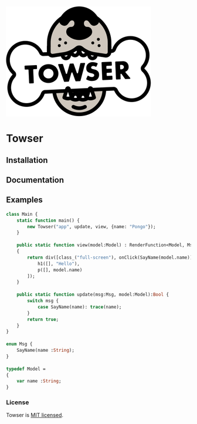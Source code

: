 ![Towser](Towser.svg)

# Towser

## Installation

## Documentation

## Examples
```haxe
class Main {
	static function main() {
		new Towser("app", update, view, {name: "Pongo"});
	}

	public static function view(model:Model) : RenderFunction<Model, Msg>
	{
		return div([class_("full-screen"), onClick(SayName(model.name))], [
			h1([], "Hello"),
			p([], model.name)
		]);
	}

	public static function update(msg:Msg, model:Model):Bool {
		switch msg {
			case SayName(name): trace(name);
		}
		return true;
	}
}

enum Msg {
	SayName(name :String);
}

typedef Model =
{
	var name :String;
}

```

### License

Towser is [MIT licensed](./LICENSE).
